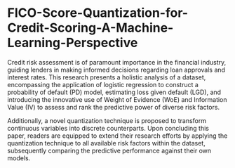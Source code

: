# FICO-Score-Quantization-for-Credit-Scoring-A-Machine-Learning-Perspective

Credit risk assessment is of paramount importance in the financial industry, guiding lenders in making informed decisions regarding loan approvals and interest rates. This research presents a holistic analysis of a dataset, encompassing the application of logistic regression to construct a probability of default (PD) model, estimating loss given default (LGD), and introducing the innovative use of Weight of Evidence (WoE) and Information Value (IV) to assess and rank the predictive power of diverse risk factors. 

Additionally, a novel quantization technique is proposed to transform continuous variables into discrete counterparts. Upon concluding this paper, readers are equipped to extend their research efforts by applying the quantization technique to all available risk factors within the dataset, subsequently comparing the predictive performance against their own models.
